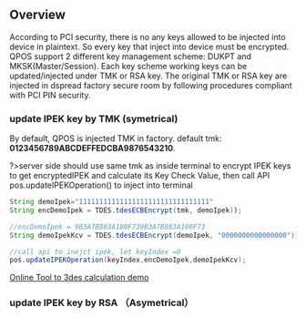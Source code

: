 ## Overview

According to PCI security, there is no any keys allowed to be injected into device in plaintext. So every key that inject into device must be encrypted. QPOS support 2 different key management scheme: DUKPT and MKSK(Master/Session). Each key scheme working keys can be updated/injected under TMK or RSA key. The original TMK or RSA key are injected in dspread factory secure room by following procedures compliant with PCI PIN security.


### update IPEK key by TMK (symetrical)
By default, QPOS is injected TMK in factory. default tmk: **0123456789ABCDEFFEDCBA9876543210**. 

?>server side should use same tmk as inside terminal to encrypt IPEK keys to get encryptedIPEK and calculate its Key Check Value, then call API pos.updateIPEKOperation() to inject into terminal
``` java
String demoIpek="11111111111111111111111111111111"
String encDemoIpek = TDES.tdesECBEncrypt(tmk, demoIpek)); 

//encDemoIpek = 9B3A7B883A100F739B3A7B883A100F73
String demoIpekKcv = TDES.tdesECBEncrypt(demoIpek, "0000000000000000")); 

//call api to inejct ipek, let keyIndex =0
pos.updateIPEKOperation(keyIndex,encDemoIpek,demoIpekKcv);
```

[Online Tool to 3des calculation demo](https://neapay.com/online-tools/des-calculator.html?data=11111111111111111111111111111111&key=0123456789ABCDEFFEDCBA9876543210&algo=3DES&decr=false)


### update IPEK key by RSA （Asymetrical）


